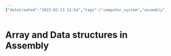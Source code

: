 ```yaml
---
{"dateCreated":"2023-02-13 12:54","tags":["computer_system","assembly"],"pageDirection":"ltr","dg-publish":true,"permalink":"/cs/computer-system/array-and-data-structures-in-assembly/","dgPassFrontmatter":true}
---
```




# Array and Data structures in Assembly




